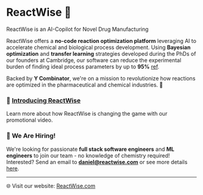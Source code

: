 # ReactWise 🚀
ReactWise is an AI-Copilot for Novel Drug Manufacturing

ReactWise offers a **no-code reaction optimization platform** leveraging AI to accelerate chemical and biological process development. Using **Bayesian optimization** and **transfer learning** strategies developed during the PhDs of our founders at Cambridge, our software can reduce the experimental burden of finding ideal process parameters by up to **95%** [ref](https://pubs.acs.org/doi/full/10.1021/acscentsci.3c00050).

Backed by **Y Combinator**, we're on a mission to revolutionize how reactions are optimized in the pharmaceutical and chemical industries. 🌟

### 🎥 [Introducing ReactWise](https://www.youtube.com/watch?v=THda6XYI9SM)
Learn more about how ReactWise is changing the game with our promotional video.

### 🚀 **We Are Hiring!**
We're looking for passionate **full stack software engineers** and **ML engineers** to join our team - no knowledge of chemistry required! Interested? Send an email to **daniel@reactwise.com** or see more details [here](https://www.reactwise.com/join-us).

---

🌐 Visit our website: [ReactWise.com](https://www.reactwise.com/)


